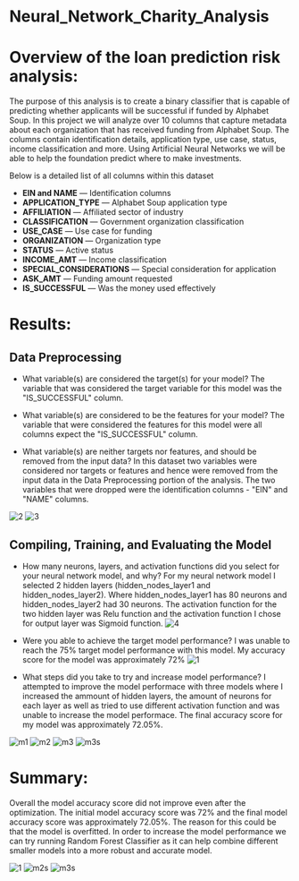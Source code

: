 # Neural_Network_Charity_Analysis

# Overview of the loan prediction risk analysis:

The purpose of this analysis is to create a binary classifier that is capable of predicting whether applicants will be successful if funded by Alphabet Soup. In this project we will analyze over 10 columns that capture metadata about each organization that has received funding from Alphabet Soup. The columns contain identification details, application type, use case, status, income classification and more. Using Artificial Neural Networks we will be able to help the foundation predict where to make investments.

Below is a detailed list of all columns within this dataset

- **EIN and NAME** — Identification columns
- **APPLICATION_TYPE** — Alphabet Soup application type
- **AFFILIATION** — Affiliated sector of industry
- **CLASSIFICATION** — Government organization classification
- **USE_CASE** — Use case for funding
- **ORGANIZATION** — Organization type
- **STATUS** — Active status
- **INCOME_AMT** — Income classification
- **SPECIAL_CONSIDERATIONS** — Special consideration for application
- **ASK_AMT** — Funding amount requested
- **IS_SUCCESSFUL** — Was the money used effectively

# Results:

## Data Preprocessing
- What variable(s) are considered the target(s) for your model?
The variable that was considered the target variable for this model was the "IS_SUCCESSFUL" column.

- What variable(s) are considered to be the features for your model?
The variable that were considered the features for this model were all columns expect the "IS_SUCCESSFUL" column.

- What variable(s) are neither targets nor features, and should be removed from the input data?
In this dataset two variables were considered nor targets or features and hence were removed from the input data in the Data Preprocessing portion of the analysis. The two variables that were dropped were the identification columns - "EIN" and "NAME" columns.

![2](https://user-images.githubusercontent.com/100486461/180670615-10233fe4-07f9-4ae6-aa97-8374315487bd.PNG)
![3](https://user-images.githubusercontent.com/100486461/180670614-b3d2f79c-cb36-472f-a062-a55baecdd8e3.PNG)

## Compiling, Training, and Evaluating the Model
- How many neurons, layers, and activation functions did you select for your neural network model, and why?
For my neural network model I selected 2 hidden layers (hidden_nodes_layer1 and hidden_nodes_layer2). Where hidden_nodes_layer1 has 80 neurons and hidden_nodes_layer2 had 30 neurons. The activation function for the two hidden layer was Relu function and the activation function I chose for output layer was Sigmoid function.
![4](https://user-images.githubusercontent.com/100486461/180670711-27b0f7cd-55db-4cfb-b507-8b5b1af0204d.PNG)

- Were you able to achieve the target model performance?
I was unable to reach the 75% target model performance with this model. My accuracy score for the model was approximately 72%
![1](https://user-images.githubusercontent.com/100486461/180670725-a3e588b8-6ef0-4ebc-a558-0f54814a85c6.PNG)

- What steps did you take to try and increase model performance?
I attempted to improve the model performace with three models where I increased the ammount of hidden layers, the amount of neurons for each layer as well as tried to use different activation function and was unable to increase the model performace. The final accuracy score for my model was approximately 72.05%. 

![m1](https://user-images.githubusercontent.com/100486461/180670731-574d42a7-f4b9-45c3-a710-71fc2a91285c.PNG)
![m2](https://user-images.githubusercontent.com/100486461/180670732-4686447b-2242-4aac-a06b-0042126dcab3.PNG)
![m3](https://user-images.githubusercontent.com/100486461/180670730-43b726f2-e257-4bd2-8334-5c149220895f.PNG)
![m3s](https://user-images.githubusercontent.com/100486461/180670787-a30e7773-e2f3-433c-a84b-e9dc6f50bae0.PNG)

# Summary:

Overall the model accuracy score did not improve even after the optimization. The initial model accuracy score was 72% and the final model accuracy score was approximately 72.05%. The reason for this could be that the model is overfitted. In order to increase the model performance we can try running Random Forest Classifier as it can help combine different smaller models into a more robust and accurate model.


![1](https://user-images.githubusercontent.com/100486461/180670628-3583122a-f51c-48f3-95cf-7cb37d2d3752.PNG)
![m2s](https://user-images.githubusercontent.com/100486461/180670762-2ce510b1-b47c-4365-8a72-34802e8de8fd.PNG)
![m3s](https://user-images.githubusercontent.com/100486461/180670758-364ec289-dc02-4b8a-8ffa-2ebb3dea7f30.PNG)
